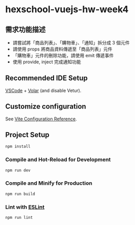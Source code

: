 # hexschool-vuejs-hw-week4

## 需求功能描述

- 請嘗試將「商品列表」、「購物車」、「通知」拆分成 3 個元件
- 請使用 props 將商品資料傳遞至「商品列表」元件
- 「購物車」元件的刪除功能，請使用 emit 傳遞事件
- 使用 provide, inject 完成通知功能

## Recommended IDE Setup

[VSCode](https://code.visualstudio.com/) + [Volar](https://marketplace.visualstudio.com/items?itemName=Vue.volar) (and disable Vetur).

## Customize configuration

See [Vite Configuration Reference](https://vite.dev/config/).

## Project Setup

```sh
npm install
```

### Compile and Hot-Reload for Development

```sh
npm run dev
```

### Compile and Minify for Production

```sh
npm run build
```

### Lint with [ESLint](https://eslint.org/)

```sh
npm run lint
```
